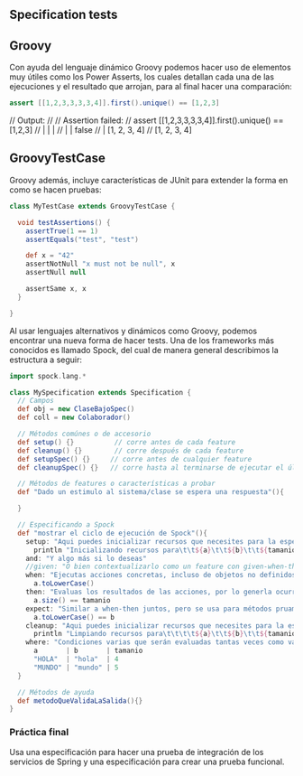 Specification tests
------------------------------------

## Groovy

Con ayuda del lenguaje dinámico Groovy podemos hacer uso de elementos muy útiles como los Power Asserts, los cuales detallan cada una de las ejecuciones y el resultado que arrojan, para al final hacer una comparación:

```groovy
assert [[1,2,3,3,3,3,4]].first().unique() == [1,2,3]
```

// Output:
//
// Assertion failed:
// assert [[1,2,3,3,3,3,4]].first().unique() == [1,2,3]
//                          |       |        |
//                          |       |        false
//                          |       [1, 2, 3, 4]
//                          [1, 2, 3, 4]

## GroovyTestCase

Groovy además, incluye características de JUnit para extender la forma en como se hacen pruebas:

```groovy
class MyTestCase extends GroovyTestCase {

  void testAssertions() {
    assertTrue(1 == 1)
    assertEquals("test", "test")

    def x = "42"
    assertNotNull "x must not be null", x
    assertNull null

    assertSame x, x
  }

}
```


Al usar lenguajes alternativos y dinámicos como Groovy, podemos encontrar una nueva forma de hacer tests. Una de los frameworks más conocidos es llamado Spock, del cual de manera general describimos la estructura a seguir:

```groovy
import spock.lang.*

class MySpecification extends Specification {
  // Campos
  def obj = new ClaseBajoSpec()
  def coll = new Colaborador()

  // Métodos comúnes o de accesorio
  def setup() {}          // corre antes de cada feature
  def cleanup() {}        // corre después de cada feature
  def setupSpec() {}     // corre antes de cualquier feature
  def cleanupSpec() {}   // corre hasta al terminarse de ejecutar el último feature

  // Métodos de features o características a probar
  def "Dado un estimulo al sistema/clase se espera una respuesta"(){

  }

  // Especificando a Spock
  def "mostrar el ciclo de ejecución de Spock"(){
    setup: "Aqui puedes inicializar recursos que necesites para la especificacion, también se puede usar 'given'"
      println "Inicializando recursos para\t\t${a}\t\t${b}\t\t${tamanio}"
    and: "Y algo más si lo deseas"
    //given: "O bien contextualizarlo como un feature con given-when-then, es un alias de setup"
    when: "Ejecutas acciones concretas, incluso de objetos no definidos aún"
      a.toLowerCase()
    then: "Evaluas los resultados de las acciones, por lo generla ocurrió algún efecto colateral"
      a.size() == tamanio
    expect: "Similar a when-then juntos, pero se usa para métodos pruamente funcionales"
      a.toLowerCase() == b
    cleanup: "Aqui puedes inicializar recursos que necesites para la especificacion"
      println "Limpiando recursos para\t\t\t\t${a}\t\t${b}\t\t${tamanio}"
    where: "Condiciones varias que serán evaluadas tantas veces como valores tengamos"
      a       | b       | tamanio
      "HOLA"  | "hola"  | 4
      "MUNDO" | "mundo" | 5
  }

  // Métodos de ayuda
  def metodoQueValidaLaSalida(){}
}
```

### Práctica final

Usa una especificación para hacer una prueba de integración de los servicios de Spring y una especificación para crear una prueba funcional.
